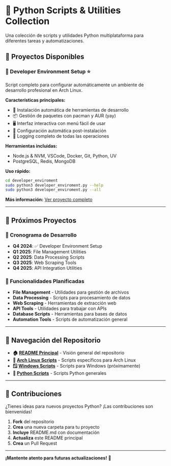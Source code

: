 # 🐍 Python Scripts & Utilities Collection

Una colección de scripts y utilidades Python multiplataforma para diferentes tareas y automatizaciones.

## 🚀 Proyectos Disponibles

### **🔧 Developer Environment Setup** ⭐
Script completo para configurar automáticamente un ambiente de desarrollo profesional en Arch Linux.

**Características principales:**
- 🎯 Instalación automática de herramientas de desarrollo
- 📦 Gestión de paquetes con pacman y AUR (yay)
- 🖥️ Interfaz interactiva con menú fácil de usar
- 🔧 Configuración automática post-instalación
- 📝 Logging completo de todas las operaciones

**Herramientas incluidas:**
- Node.js & NVM, VSCode, Docker, Git, Python, UV
- PostgreSQL, Redis, MongoDB

**Uso rápido:**
```bash
cd developer_enviroment
sudo python3 developer_enviroment.py --help
sudo python3 developer_enviroment.py --all
```

**Más información:** [Ver proyecto completo](developer_enviroment/)

---

## 🚧 Próximos Proyectos

### **📅 Cronograma de Desarrollo**
- **Q4 2024**: ✅ Developer Environment Setup
- **Q1 2025**: File Management Utilities
- **Q2 2025**: Data Processing Scripts
- **Q3 2025**: Web Scraping Tools
- **Q4 2025**: API Integration Utilities

### **🔄 Funcionalidades Planificadas**
- **File Management** - Utilidades para gestión de archivos
- **Data Processing** - Scripts para procesamiento de datos
- **Web Scraping** - Herramientas de extracción web
- **API Tools** - Utilidades para trabajar con APIs
- **Database Scripts** - Herramientas para bases de datos
- **Automation Tools** - Scripts de automatización general

---

## 🔗 Navegación del Repositorio

- **🏠 [README Principal](../README.md)** - Visión general del repositorio
- **🐧 [Arch Linux Scripts](../arch_linux/)** - Scripts específicos para Arch Linux
- **🪟 [Windows Scripts](../windows/)** - Scripts para Windows (próximamente)
- **🐍 [Python Scripts](./)** - Scripts Python generales

---

## 🎯 Contribuciones

¿Tienes ideas para nuevos proyectos Python? ¡Las contribuciones son bienvenidas!

1. **Fork** del repositorio
2. **Crea** una nueva carpeta para tu proyecto
3. **Incluye** README.md con documentación
4. **Actualiza** este README principal
5. **Crea** un Pull Request

---

**¡Mantente atento para futuras actualizaciones!** 🚀
